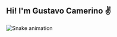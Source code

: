 Hi! I'm Gustavo Camerino ✌️
---
![Snake animation](https://github.com/GustavoCamerino/GustavoCamerino/blob/output/github-contribution-grid-snake.svg)
